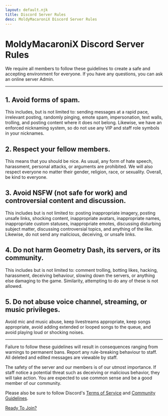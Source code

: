 ```yaml
---
layout: default.njk
title: Discord Server Rules
desc: MoldyMacaroniX Discord Server Rules
---
```


# MoldyMacaroniX Discord Server Rules

We require all members to follow these guidelines to create a safe and accepting environment for everyone. If you have any questions, you can ask an online server Admin.

---

## 1. Avoid forms of spam.

This includes, but is not limited to: sending messages at a rapid pace, irrelevant posting, randomly pinging, emote spam, impersonation, text walls, trolling, and posting content where it does not belong. Likewise, we have an enforced nicknaming system, so do not use any VIP and staff role symbols in your nicknames.

## 2. Respect your fellow members.

This means that you should be nice. As usual, any form of hate speech, harassment, personal attacks, or arguments are prohibited. We will also respect everyone no matter their gender, religion, race, or sexuality. Overall, be kind to everyone.

## 3. Avoid NSFW (not safe for work) and controversial content and discussion.

This includes but is not limited to: posting inappropriate imagery, posting unsafe links, shocking content, inappropriate avatars, inappropriate names, inappropriate custom statuses, inappropriate emotes, discussing disturbing subject matter, discussing controversial topics, and anything of the like. Likewise, do not send any malicious, deceiving, or unsafe links.

## 4. Do not harm Geometry Dash, its servers, or its community.

This includes but is not limited to: comment trolling, botting likes, hacking, harassment, deceiving behaviour, slowing down the servers, or anything else damaging to the game. Similarity, attempting to do any of these is not allowed.

## 5. Do not abuse voice channel, streaming, or music privileges.

Avoid mic and music abuse, keep livestreams appropriate, keep songs appropriate, avoid adding extended or looped songs to the queue, and avoid playing loud or shocking noises.

---

Failure to follow these guidelines will result in consequences ranging from warnings to permanent bans. Report any rule-breaking behaviour to staff. All deleted and edited messages are viewable by staff.

The safety of the server and our members is of our utmost importance. If staff notice a potential threat such as deceiving or malicious behavior, they will take action. You are expected to use common sense and be a good member of our community.

Please also be sure to follow Discord's [Terms of Service]() and [Community Guidelines]().

<a class="button" href="https://discord.gg/PqTUgx6">Ready To Join?</a>